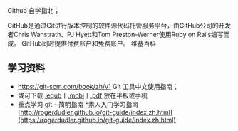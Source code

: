 Github 自学指北；

GitHub是通过Git进行版本控制的软件源代码托管服务平台，由GitHub公司的开发者Chris Wanstrath、PJ Hyett和Tom Preston-Werner使用Ruby on Rails编写而成。 GitHub同时提供付费账户和免费账户。 维基百科

## 学习资料
- https://git-scm.com/book/zh/v1 Git 工具中文使用指南；
- 或可下载 [.equb](https://github.com/progit/progit2-zh/releases/download/2.1.31/progit_v2.1.31.epub)丨[.mobi](https://github.com/progit/progit2-zh/releases/download/2.1.31/progit_v2.1.31.mobi)丨[.pdf](https://github.com/progit/progit2-zh/releases/download/2.1.31/progit_v2.1.31.pdf) 放在平板或手机
- 重点学习 git - 简明指南 *素人入门学习指南 [http://rogerdudler.github.io/git-guide/index.zh.html](https://rogerdudler.github.io/git-guide/index.zh.html) 

